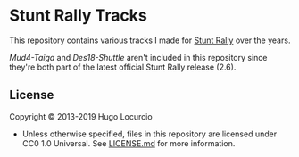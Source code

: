 # Stunt Rally Tracks

This repository contains various tracks I made for
[Stunt Rally](https://stuntrally.tuxfamily.org/) over the years.

*Mud4-Taiga* and *Des18-Shuttle* aren't included in this repository since
they're both part of the latest official Stunt Rally release (2.6).

## License

Copyright © 2013-2019 Hugo Locurcio

- Unless otherwise specified, files in this repository are licensed under
  CC0 1.0 Universal. See [LICENSE.md](LICENSE.md) for more information.
